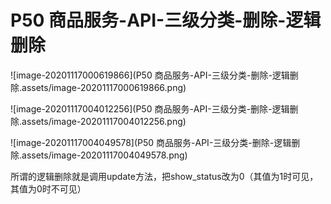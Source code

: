 # P50 商品服务-API-三级分类-删除-逻辑删除



![image-20201117000619866](P50 商品服务-API-三级分类-删除-逻辑删除.assets/image-20201117000619866.png)

![image-20201117004012256](P50 商品服务-API-三级分类-删除-逻辑删除.assets/image-20201117004012256.png)

![image-20201117004049578](P50 商品服务-API-三级分类-删除-逻辑删除.assets/image-20201117004049578.png)

所谓的逻辑删除就是调用update方法，把show_status改为0（其值为1时可见，其值为0时不可见）